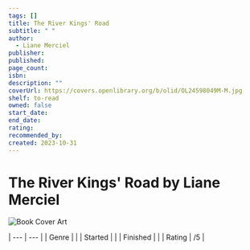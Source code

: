 ```yaml
---
tags: []
title: The River Kings' Road
subtitle: " "
author:
  - Liane Merciel
publisher: 
published: 
page_count: 
isbn: 
description: ""
coverUrl: https://covers.openlibrary.org/b/olid/OL24598049M-M.jpg
shelf: to-read
owned: false
start_date: 
end_date: 
rating: 
recommended_by: 
created: 2023-10-31
---
```


# The River Kings' Road by Liane Merciel

![Book Cover Art](https://covers.openlibrary.org/b/olid/OL24598049M-M.jpg)


| --- | --- |
| Genre |  |
| Started |  |
| Finished |  |
| Rating | /5 |

